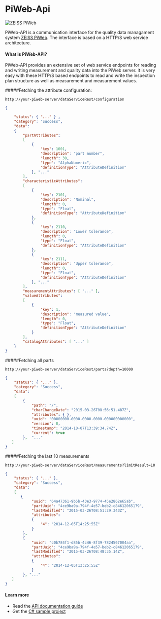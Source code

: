 PiWeb-Api
=========

![ZEISS PiWeb](https://github.com/ZEISS-PiWeb/PiWeb-Api/blob/master/Logo.png)

PiWeb-API is a communication interface for the quality data managament system [ZEISS PiWeb](http://www.zeiss.com/industrial-metrology/en_de/products/software/piweb.html). The interface is based on a HTTP/S web service architecture.

#### What is PiWeb-API?

PiWeb-API provides an extensive set of web service endpoints for reading and writing measurement and quality data into the PiWeb server. It is very easy with these HTTP/S based endpoints to read and write the inspection plan structure as well as measurement and measurement values.

#####Fetching the attribute configuration:

```http
http://your-piweb-server/dataServiceRest/configuration
```

```json
{

    "status": { "..." } ,
    "category": "Success",
    "data":
    {
        "partAttributes": 
        [
            {
                "key": 1001,
                "description": "part number",
                "length": 30,
                "type": "AlphaNumeric",
                "definitionType": "AttributeDefinition"
            }, "..."
        ],
        "characteristicAttributes":
        [
            {
                "key": 2101,
                "description": "Nominal",
                "length": 0,
                "type": "Float",
                "definitionType": "AttributeDefinition"
            },
            {
                "key": 2110,
                "description": "Lower tolerance",
                "length": 0,
                "type": "Float",
                "definitionType": "AttributeDefinition"
            },
            {
                "key": 2111,
                "description": "Upper tolerance",
                "length": 0,
                "type": "Float",
                "definitionType": "AttributeDefinition"
            }, "..."
        ],
        "measurementAttributes": [ "..." ],
        "valueAttributes":
        [
            {
                "key": 1,
                "description": "measured value",
                "length": 0,
                "type": "Float",
                "definitionType": "AttributeDefinition"
            }
        ],
        "catalogAttributes": [ "..." ]
    }
}
```

#####Fetching all parts

```http
http://your-piweb-server/dataServiceRest/parts?depth=10000
```

```json
{
    "status": { "..." },
    "category": "Success",
    "data":
    [
        {
            "path": "/",
            "charChangeDate": "2015-03-26T08:56:51.487Z",
            "attributes": { },
            "uuid": "00000000-0000-0000-0000-000000000000",
            "version": 0,
            "timestamp": "2014-10-07T13:39:34.74Z",
            "current": true
        },  "..."
   ]
}
```

#####Fetching the last 10 measurements

```http
http://your-piweb-server/dataServiceRest/measurements?limitResult=10
```

```json
{
    "status": { "..." },
    "category": "Success",
    "data":
    [
       {
		    "uuid": "64a47361-9b5b-43e3-9774-45e2862e65ab",
		    "partUuid": "4ce9ba9a-794f-4e57-beb2-c84612065179",
		    "lastModified": "2015-03-26T08:51:29.343Z",
		    "attributes": 
		    {
		        "4": "2014-12-05T14:25:55Z"
		    }
		},
		{
		    "uuid": "c0b784f1-d85b-4c46-8f39-7824567004aa",
		    "partUuid": "4ce9ba9a-794f-4e57-beb2-c84612065179",
		    "lastModified": "2015-03-26T08:48:35.14Z",
		    "attributes": 
		    {
		        "4": "2014-12-05T13:25:55Z"
		    }
		}, "..."
   ]
}
```

#### Learn more

* Read the [API documentation guide](http://zeiss-piweb.github.io/PiWeb-Api)
* Get the [C# sample project](https://github.com/ZEISS-PiWeb/PiWeb-Api/tree/master/SDK/Samples)

